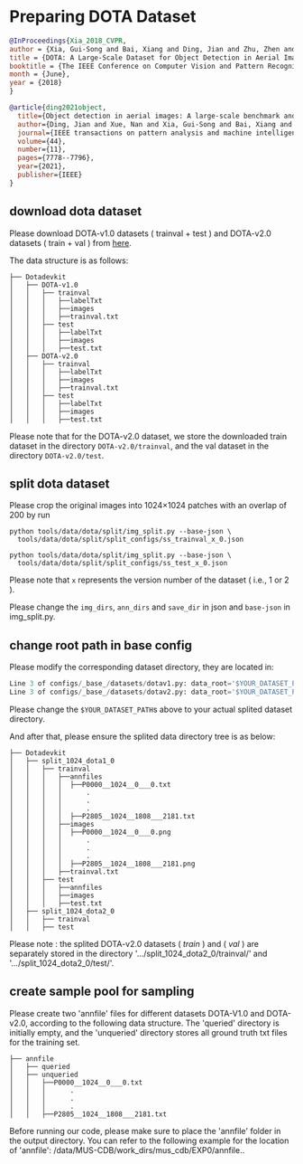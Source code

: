 # Preparing DOTA Dataset

<!-- [DATASET] -->

```bibtex
@InProceedings{Xia_2018_CVPR,
author = {Xia, Gui-Song and Bai, Xiang and Ding, Jian and Zhu, Zhen and Belongie, Serge and Luo, Jiebo and Datcu, Mihai and Pelillo, Marcello and Zhang, Liangpei},
title = {DOTA: A Large-Scale Dataset for Object Detection in Aerial Images},
booktitle = {The IEEE Conference on Computer Vision and Pattern Recognition (CVPR)},
month = {June},
year = {2018}
}

@article{ding2021object,
  title={Object detection in aerial images: A large-scale benchmark and challenges},
  author={Ding, Jian and Xue, Nan and Xia, Gui-Song and Bai, Xiang and Yang, Wen and Yang, Michael Ying and Belongie, Serge and Luo, Jiebo and Datcu, Mihai and Pelillo, Marcello and others},
  journal={IEEE transactions on pattern analysis and machine intelligence},
  volume={44},
  number={11},
  pages={7778--7796},
  year={2021},
  publisher={IEEE}
}
```

## download dota dataset
Please download DOTA-v1.0 datasets ( trainval + test ) and DOTA-v2.0 datasets ( train + val ) from [here](https://captain-whu.github.io/DOTA/dataset.html).

The data structure is as follows:
```
├── Dotadevkit
│   ├── DOTA-v1.0
│   │   ├── trainval
│   │   │   ├──labelTxt
│   │   │   ├──images
│   │   │   ├──trainval.txt
│   │   ├── test
│   │   │   ├──labelTxt
│   │   │   ├──images
│   │   │   ├──test.txt
│   ├── DOTA-v2.0
│   │   ├── trainval
│   │   │   ├──labelTxt
│   │   │   ├──images
│   │   │   ├──trainval.txt
│   │   ├── test
│   │   │   ├──labelTxt
│   │   │   ├──images
│   │   │   ├──test.txt
```
Please note that for the DOTA-v2.0 dataset, we store the downloaded train dataset in the directory `DOTA-v2.0/trainval`, and the val dataset in the directory `DOTA-v2.0/test`.

## split dota dataset

Please crop the original images into 1024×1024 patches with an overlap of 200 by run

```shell
python tools/data/dota/split/img_split.py --base-json \
  tools/data/dota/split/split_configs/ss_trainval_x_0.json

python tools/data/dota/split/img_split.py --base-json \
  tools/data/dota/split/split_configs/ss_test_x_0.json
```

Please note that `x` represents the version number of the dataset ( i.e., 1 or 2 ).

Please change the `img_dirs`, `ann_dirs` and `save_dir` in json and `base-json` in img_split.py. 


## change root path in base config

Please modify the corresponding dataset directory, they are located in:

```python
Line 3 of configs/_base_/datasets/dotav1.py: data_root='$YOUR_DATASET_PATH/Dotadevkit/split_1024_dota1_0/'
Line 3 of configs/_base_/datasets/dotav2.py: data_root='$YOUR_DATASET_PATH/Dotadevkit/split_1024_dota2_0'

```
Please change the `$YOUR_DATASET_PATH`s above to your actual splited dataset directory.


And after that, please ensure the splited data directory tree is as below:

```
├── Dotadevkit
│   ├── split_1024_dota1_0
│   │   ├── trainval
│   │   │   ├──annfiles
│   │   │   │  ├──P0000__1024__0___0.txt
│   │   │   │      .
│   │   │   │      .
│   │   │   │      .
│   │   │   │  ├──P2805__1024__1808___2181.txt
│   │   │   ├──images
│   │   │   │  ├──P0000__1024__0___0.png
│   │   │   │      .
│   │   │   │      .
│   │   │   │      .
│   │   │   │  ├──P2805__1024__1808___2181.png
│   │   │   ├──trainval.txt
│   │   ├── test
│   │   │   ├──annfiles
│   │   │   ├──images
│   │   │   ├──test.txt
│   ├── split_1024_dota2_0
│   │   ├── trainval
│   │   ├── test
```

Please note : the splited DOTA-v2.0 datasets ( *train* ) and  ( *val* ) are separately stored in the directory '.../split_1024_dota2_0/trainval/' and '.../split_1024_dota2_0/test/'.

## create sample pool for sampling
Please create two 'annfile' files for different datasets DOTA-V1.0 and DOTA-v2.0, according to the following data structure. The 'queried' directory is initially empty, and the 'unqueried' directory stores all ground truth txt files for the training set.
```
├── annfile
│   ├── queried
│   ├── unqueried
│   │   ├──P0000__1024__0___0.txt
│   │   │      .
│   │   │      .
│   │   │      .
│   │   ├──P2805__1024__1808___2181.txt

```
Before running our code, please make sure to place the 'annfile' folder in the output directory. You can refer to the following example for the location of 'annfile': /data/MUS-CDB/work_dirs/mus_cdb/EXP0/annfile..

